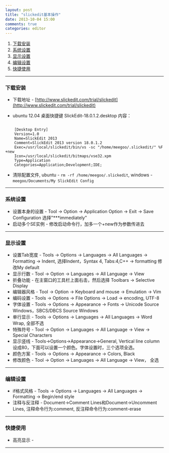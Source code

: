 ```yaml
---
layout: post
title: "slickedit基本操作"
date: 2013-10-04 15:00
comments: true
categories: editor
---
```


<!---
################################################################################
-->

1.	[下载安装](#install)
2.	[系统设置](#system)
3.	[显示设置](#display)
4.	[编辑设置](#edit)
5.	[快捷使用](#hotkey)

<!---
################################################################################
-->
<hr />
<h3 id="install">下载安装</h3>

*	下载地址 - [http://www.slickedit.com/trial/slickedit](http://www.slickedit.com/trial/slickedit)    

*	ubuntu 12.04 桌面快捷键 SlickEdit-18.0.1.2.desktop 内容：    
<pre><code>	
	[Desktop Entry]
	Version=1.0
	Name=SlickEdit 2013
	Comment=SlickEdit 2013 version 18.0.1.2
	Exec=/usr/local/slickedit/bin/vs -sc "/home/meegoo/.slickedit/" %F +new
	Icon=/usr/local/slickedit/bitmaps/vse32.xpm
	Type=Application
	Categories=Application;Development;IDE;
</code></pre>

*	清除配置文件, ubuntu - `rm -rf /home/meegoo/.slickedit`, windows - `meegoo/Documents/My SlickEdit Config`    

<!---
################################################################################
-->
<hr />
<h3 id="system">系统设置</h3>

*	设置本身的设置 - Tool -> Option -> Application Option -> Exit -> Save Configuration 选择"***immediately"
*	启动多个SE实例 - 修改启动命令行，加多一个+new作为参数传进去

<!---
################################################################################
-->
<hr />
<h3 id="display">显示设置</h3>

*	设置Tab宽度 - Tools -> Options -> Languages -> All Languages -> Formatting -> Indent, 选择Indent，Syntax 4, Tabs:4,C++ -> formatting 修改My default
*	显示行数 - Tool -> Option -> Languages -> All Language -> View
*	折叠功能 - 在主窗口的工具栏上面右击，然后选择 Toolbars -> Selective Display
*	编辑器风格 - Tool -> Option -> Keyboard and mouse -> Emulation -> Vim
*	编码设置 - Tools -> Options -> File Options -> Load -> encoding, UTF-8
*	字体设置 - Tools -> Options -> Appearance -> Fonts -> Unicode Source Windows，SBCS/DBCS Source Windows
*	单行显示 - Tools -> Options -> Languages -> All Languages -> Word Wrap, 全部不选
*	特殊符号 - Tool -> Option -> Languages -> All Language -> View -> Special Characters
*	显示竖线 - Tools->Options->Appearance->General, Vertical line column设成80，下面可以设置一个颜色。字体设置时，三个选项全选。
*	颜色方案 - Tools -> Options -> Appearance -> Colors, Black
*	修改颜色 - Tool -> Option -> Languages -> All Language -> View， 全选

<!---
################################################################################
-->
<hr />
<h3 id="edit">编辑设置</h3>

*	if格式风格 - Tools -> Options -> Languages -> All Languages -> Formatting -> Begin/end style
*	注释与反注释 - Document->Comment Lines和Document->Uncomment Lines, 注释命令行为:comment, 反注释命令行为:comment-erase

<!---
################################################################################
-->
<hr />
<h3 id="hotkey">快捷使用</h3>

*	高亮显示 - 

<!---
################################################################################
-->
<hr />

